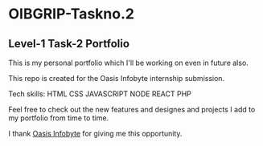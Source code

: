 # OIBGRIP-Taskno.2

## Level-1 Task-2 Portfolio

This is my personal portfolio which I'll be working on even in future also.

This repo is created for the Oasis Infobyte internship submission.

Tech skills: HTML CSS JAVASCRIPT NODE REACT PHP

Feel free to check out the new features and designes and projects I add to my portfolio from time to time.

I thank [Oasis Infobyte](oasisinfobyte.io) for giving me this opportunity.
